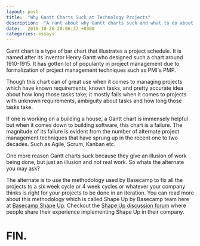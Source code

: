 ```yaml
---
layout: post
title:  "Why Gantt Charts Suck at Technology Projects"
description:  "A rant about why Gantt charts suck and what to do about them"
date:   2019-10-26 20:06:37 +0300
categories: essays
---
```

Gantt chart is a type of bar chart that illustrates a project schedule. It is named after its inventor Henry Gantt who designed such a chart around 1910-1915. It has gotten lot of popularity in project management due to formalization of project management techniques such as PMI's PMP.

Though this chart can of great use when it comes to managing projects which have known requirements, known tasks, and pretty accurate idea about how long those tasks take; it mostly fails when it comes to projects with unknown requirements, ambiguity about tasks and how long those tasks take. 

If one is working on a building a house, a Gantt chart is immensely helpful but when it comes down to building software, this chart is a failure. The magnitude of its failure is evident from the number of alternate project management techniques that have sprung up in the recent one to two decades. Such as Agile, Scrum, Kanban etc.

One more reason Gantt charts suck because they give an illusion of work being done, but just an illusion and not real work. So whats the alternate you may ask? 

The alternate is to use the methodology used by Basecamp to fix all the projects to a six week cycle or 4 week cycles or whatever your company thinks is right for your projects to be done in an iteration. You can read more about this methodology which is called Shape Up by Basecamp team here at [Basecamp Shape Up](https://basecamp.com/shapeup). Checkout the [Shape Up discussion forum](https://discourse.learnshapeup.com/) where people share their experience implementing Shape Up in their company.

# FIN.
